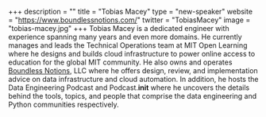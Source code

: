 +++
description = ""
title = "Tobias Macey"
type = "new-speaker"
website = "https://www.boundlessnotions.com/"
twitter = "TobiasMacey"
image = "tobias-macey.jpg"
+++
Tobias Macey is a dedicated engineer with experience spanning many years and even more domains. He currently manages and leads the Technical Operations team at MIT Open Learning where he designs and builds cloud infrastructure to power online access to education for the global MIT community.
He also owns and operates [Boundless Notions](https://www.boundlessnotions.com/), LLC where he offers design, review, and implementation advice on data infrastructure and cloud automation.
In addition, he hosts the Data Engineering Podcast and Podcast.__init__ where he uncovers the details behind the tools, topics, and people that comprise the data engineering and Python communities respectively.
